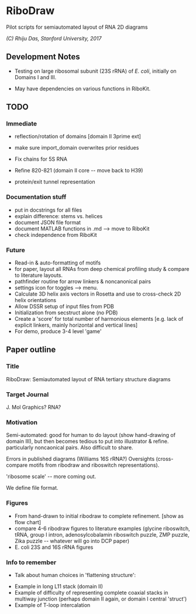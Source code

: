 # RiboDraw
Pilot scripts for semiautomated layout of RNA 2D diagrams

_(C) Rhiju Das, Stanford University, 2017_


## Development Notes

* Testing on large ribosomal subunit (23S rRNA) of _E. coli_, initially on Domains I and III.

* May have dependencies on various functions in RiboKit.


## TODO
### Immediate
* reflection/rotation of domains [domain II 3prime ext]
* make sure import_domain overwrites prior residues
* Fix chains for 5S RNA
* Refine 820-821 (domain II core -- move back to H39)

* protein/exit tunnel representation

### Documentation stuff
* put in docstrings for all files
* explain difference: stems vs. helices
* document JSON file format
* document MATLAB functions in .md --> move to RiboKit
* check independence from RiboKit

### Future
* Read-in & auto-formatting of motifs
* for paper, layout all RNAs from deep chemical profiling study & compare to literature layouts.
* pathfinder routine for arrow linkers & noncanonical pairs
* settings icon for toggles --> menu.
* Calculate 3D helix axis vectors in Rosetta and use to cross-check 2D helix orientations
* Allow DSSR setup of input files from PDB
* Initialization from secstruct alone (no PDB)
* Create a 'score' for total number of harmonious elements [e.g. lack of explicit linkers, mainly horizontal and vertical lines]
* For demo, produce 3-4 level 'game' 


## Paper outline
### Title
RiboDraw: Semiautomated layout of RNA tertiary structure diagrams 

### Target Journal
J. Mol Graphics? RNA?

### Motivation
Semi-automated: good for human to do layout (show hand-drawing of domain III), but then becomes tedious to put into illustrator & refine. particularly noncaonical pairs. Also difficult to share.

Errors in published diagrams (Williams 16S rRNA?)
Oversights (cross-compare motifs from ribodraw and riboswitch representations).

'ribosome scale' -- more coming out.

We define file format.

### Figures
* From hand-drawn to initial ribodraw to complete refinement.  [show as flow chart]
* compare 4-6 ribodraw figures to literature examples (glycine riboswitch, tRNA, group I intron, adenosylcobalamin riboswitch puzzle, ZMP puzzle, Zika puzzle -- whatever will go into DCP paper)
* E. coli 23S and 16S rRNA figures

### Info to remember
* Talk about human choices in 'flattening structure': 
 - Example in long L11 stack (domain II) 
 - Example of difficulty of representing complete coaxial stacks in multiway junction (perhaps domain II again, or domain I central 'struct')
 - Example of T-loop intercalation



